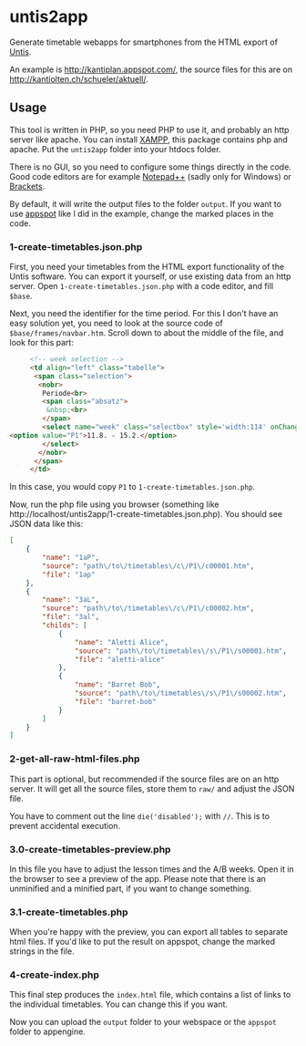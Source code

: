 untis2app
=========

Generate timetable webapps for smartphones from the HTML export of [Untis](http://www.grupet.at/en/produkte/untis/uebersicht_untis.php).

An example is http://kantiplan.appspot.com/, the source files for this are on http://kantiolten.ch/schueler/aktuell/.

Usage
-----

This tool is written in PHP, so you need PHP to use it, and probably an http server like apache.
You can install [XAMPP](https://www.apachefriends.org/), this package contains php and apache.
Put the `untis2app` folder into your htdocs folder.

There is no GUI, so you need to configure some things directly in the code.
Good code editors are for example [Notepad++](http://notepad-plus-plus.org/) (sadly only for Windows) or [Brackets](http://brackets.io/).

By default, it will write the output files to the folder `output`.
If you want to use [appspot](https://appengine.google.com/) like I did in the example, change the marked places in the code.

### 1-create-timetables.json.php

First, you need your timetables from the HTML export functionality of the Untis software.
You can export it yourself, or use existing data from an http server.
Open `1-create-timetables.json.php` with a code editor, and fill `$base`.

Next, you need the identifier for the time period.
For this I don't have an easy solution yet, you need to look at the source code of `$base/frames/navbar.htm`.
Scroll down to about the middle of the file, and look for this part:

```html
     <!-- week selection -->
     <td align="left" class="tabelle">
      <span class="selection">
       <nobr>
        Periode<br>
        <span class="absatz">
         &nbsp;<br>
        </span>
        <select name="week" class="selectbox" style='width:114' onChange="doDisplayTimetable(NavBar, topDir);">
<option value="P1">11.8. - 15.2.</option>
        </select>
       </nobr>
      </span>
     </td>
```

In this case, you would copy `P1` to `1-create-timetables.json.php`.

Now, run the php file using you browser (something like http://localhost/untis2app/1-create-timetables.json.php).
You should see JSON data like this:

```json
[
    {
        "name": "1aP",
        "source": "path\/to\/timetables\/c\/P1\/c00001.htm",
        "file": "1ap"
    },
    {
        "name": "3aL",
        "source": "path\/to\/timetables\/c\/P1\/c00002.htm",
        "file": "3al",
        "childs": [
            {
                "name": "Aletti Alice",
                "source": "path\/to\/timetables\/s\/P1\/s00001.htm",
                "file": "aletti-alice"
            },
            {
                "name": "Barret Bob",
                "source": "path\/to\/timetables\/s\/P1\/s00002.htm",
                "file": "barret-bob"
            }
        ]
    }
]
```

### 2-get-all-raw-html-files.php

This part is optional, but recommended if the source files are on an http server.
It will get all the source files, store them to `raw/` and adjust the JSON file.

You have to comment out the line `die('disabled');` with `//`.
This is to prevent accidental execution.

### 3.0-create-timetables-preview.php

In this file you have to adjust the lesson times and the A/B weeks.
Open it in the browser to see a preview of the app.
Please note that there is an unminified and a minified part, if you want to change something.

### 3.1-create-timetables.php

When you're happy with the preview, you can export all tables to separate html files.
If you'd like to put the result on appspot, change the marked strings in the file.

### 4-create-index.php

This final step produces the `index.html` file, which contains a list of links to the individual timetables.
You can change this if you want.


Now you can upload the `output` folder to your webspace or the `appspot` folder to appengine.
